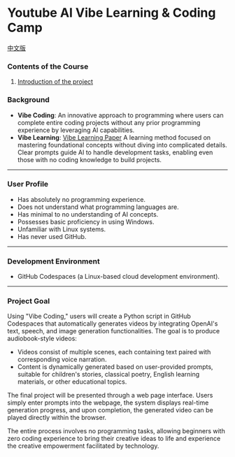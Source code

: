 # Youtube AI Vibe Learning & Coding Camp

[中文版](README_zh_CN.md)

### Contents of the Course

1. [Introduction of the project](01-introduction/README.md)

### **Background**

- **Vibe Coding**: An innovative approach to programming where users can complete entire coding projects without any prior programming experience by leveraging AI capabilities.
- **Vibe Learning**: [Vibe Learning Paper](https://github.com/X-School-Academy/Vibe-Learning-Reseach/blob/main/README.md) A learning method focused on mastering foundational concepts without diving into complicated details. Clear prompts guide AI to handle development tasks, enabling even those with no coding knowledge to build projects.

---

### **User Profile**

- Has absolutely no programming experience.
- Does not understand what programming languages are.
- Has minimal to no understanding of AI concepts.
- Possesses basic proficiency in using Windows.
- Unfamiliar with Linux systems.
- Has never used GitHub.

---

### **Development Environment**

- GitHub Codespaces (a Linux-based cloud development environment).

---

### **Project Goal**

Using "Vibe Coding," users will create a Python script in GitHub Codespaces that automatically generates videos by integrating OpenAI's text, speech, and image generation functionalities. The goal is to produce audiobook-style videos:

- Videos consist of multiple scenes, each containing text paired with corresponding voice narration.
- Content is dynamically generated based on user-provided prompts, suitable for children's stories, classical poetry, English learning materials, or other educational topics.

The final project will be presented through a web page interface. Users simply enter prompts into the webpage, the system displays real-time generation progress, and upon completion, the generated video can be played directly within the browser.

The entire process involves no programming tasks, allowing beginners with zero coding experience to bring their creative ideas to life and experience the creative empowerment facilitated by technology.

